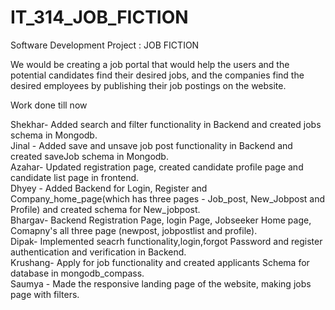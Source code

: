 # IT_314_JOB_FICTION
Software Development Project : JOB FICTION 

We would be creating a job portal that would help the users and the potential candidates find their desired jobs, and the companies find the desired employees by publishing their job postings on the website.

Work done till now


Shekhar- Added search and filter functionality in Backend and created jobs schema in Mongodb.
<br>
Jinal - Added save and unsave job post functionality in Backend and created saveJob schema in Mongodb. 
<br>
Azahar- Updated registration page, created candidate profile page and candidate list page in frontend. 
<br>
Dhyey - Added Backend for Login, Register and Company_home_page(which has three pages - Job_post, New_Jobpost and Profile) and created schema for New_jobpost. 
<br>
Bhargav- Backend Registration Page, login Page, Jobseeker Home page, Comapny's all three page (newpost, jobpostlist and profile).
<br>
Dipak- Implemented seacrh functionality,login,forgot Password and register authentication and verification in Backend.
<br> 
Krushang- Apply for job functionality and created applicants Schema for database in mongodb_compass.
<br>
Saumya - Made the responsive landing page of the website, making jobs page with filters.
